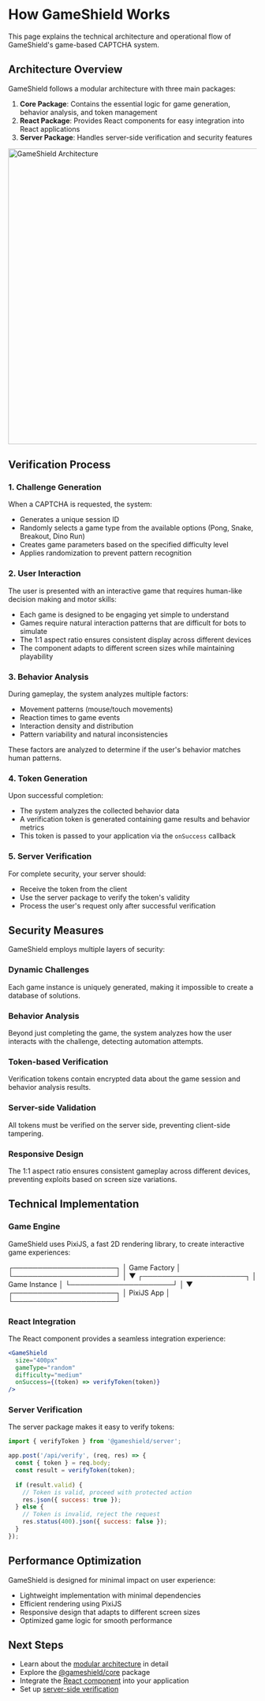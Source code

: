 # How GameShield Works

This page explains the technical architecture and operational flow of GameShield's game-based CAPTCHA system.

## Architecture Overview

GameShield follows a modular architecture with three main packages:

1. **Core Package**: Contains the essential logic for game generation, behavior analysis, and token management
2. **React Package**: Provides React components for easy integration into React applications
3. **Server Package**: Handles server-side verification and security features

<img src="/gameshield_architecture.png" darkSrc="/gameshield_architecture_dark.png" alt="GameShield Architecture" width="600px"/>

## Verification Process

### 1. Challenge Generation

When a CAPTCHA is requested, the system:

- Generates a unique session ID
- Randomly selects a game type from the available options (Pong, Snake, Breakout, Dino Run)
- Creates game parameters based on the specified difficulty level
- Applies randomization to prevent pattern recognition

### 2. User Interaction

The user is presented with an interactive game that requires human-like decision making and motor skills:

- Each game is designed to be engaging yet simple to understand
- Games require natural interaction patterns that are difficult for bots to simulate
- The 1:1 aspect ratio ensures consistent display across different devices
- The component adapts to different screen sizes while maintaining playability

### 3. Behavior Analysis

During gameplay, the system analyzes multiple factors:

- Movement patterns (mouse/touch movements)
- Reaction times to game events
- Interaction density and distribution
- Pattern variability and natural inconsistencies

These factors are analyzed to determine if the user's behavior matches human patterns.

### 4. Token Generation

Upon successful completion:

- The system analyzes the collected behavior data
- A verification token is generated containing game results and behavior metrics
- This token is passed to your application via the `onSuccess` callback

### 5. Server Verification

For complete security, your server should:

- Receive the token from the client
- Use the server package to verify the token's validity
- Process the user's request only after successful verification

## Security Measures

GameShield employs multiple layers of security:

### Dynamic Challenges

Each game instance is uniquely generated, making it impossible to create a database of solutions.

### Behavior Analysis

Beyond just completing the game, the system analyzes how the user interacts with the challenge, detecting automation attempts.

### Token-based Verification

Verification tokens contain encrypted data about the game session and behavior analysis results.

### Server-side Validation

All tokens must be verified on the server side, preventing client-side tampering.

### Responsive Design

The 1:1 aspect ratio ensures consistent gameplay across different devices, preventing exploits based on screen size variations.

## Technical Implementation

### Game Engine

GameShield uses PixiJS, a fast 2D rendering library, to create interactive game experiences:

┌─────────────────────┐
│    Game Factory     │
└─────────────────────┘
          │
          ▼
┌─────────────────────┐
│    Game Instance    │
└─────────────────────┘
          │
          ▼
┌─────────────────────┐
│     PixiJS App      │
└─────────────────────┘

### React Integration

The React component provides a seamless integration experience:

```jsx
<GameShield
  size="400px"
  gameType="random"
  difficulty="medium"
  onSuccess={(token) => verifyToken(token)}
/>
```

### Server Verification

The server package makes it easy to verify tokens:

```javascript
import { verifyToken } from '@gameshield/server';

app.post('/api/verify', (req, res) => {
  const { token } = req.body;
  const result = verifyToken(token);
  
  if (result.valid) {
    // Token is valid, proceed with protected action
    res.json({ success: true });
  } else {
    // Token is invalid, reject the request
    res.status(400).json({ success: false });
  }
});
```

## Performance Optimization

GameShield is designed for minimal impact on user experience:

- Lightweight implementation with minimal dependencies
- Efficient rendering using PixiJS
- Responsive design that adapts to different screen sizes
- Optimized game logic for smooth performance

## Next Steps

- Learn about the [modular architecture](/guide/architecture) in detail
- Explore the [@gameshield/core](/guide/packages/core) package
- Integrate the [React component](/guide/packages/react) into your application
- Set up [server-side verification](/guide/packages/server)
